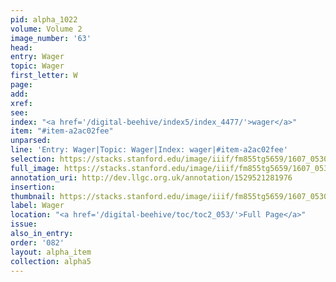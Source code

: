 ```yaml
---
pid: alpha_1022
volume: Volume 2
image_number: '63'
head:
entry: Wager
topic: Wager
first_letter: W
page:
add:
xref:
see:
index: "<a href='/digital-beehive/index5/index_4477/'>wager</a>"
item: "#item-a2ac02fee"
unparsed:
line: 'Entry: Wager|Topic: Wager|Index: wager|#item-a2ac02fee'
selection: https://stacks.stanford.edu/image/iiif/fm855tg5659/1607_0530/363,2253,2981,401/full/0/default.jpg
full_image: https://stacks.stanford.edu/image/iiif/fm855tg5659/1607_0530/full/full/0/default.jpg
annotation_uri: http://dev.llgc.org.uk/annotation/1529521281976
insertion:
thumbnail: https://stacks.stanford.edu/image/iiif/fm855tg5659/1607_0530/363,2253,600,180/250,/0/default.jpg
label: Wager
location: "<a href='/digital-beehive/toc/toc2_053/'>Full Page</a>"
issue:
also_in_entry:
order: '082'
layout: alpha_item
collection: alpha5
---
```

